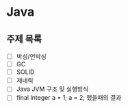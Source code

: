 # Java

## 주제 목록

- [ ] 박싱/언박싱
- [ ] GC
- [ ] SOLID
- [ ] 제네릭
- [ ] Java JVM 구조 및 실행방식
- [ ] final Integer a = 1; a = 2; 했을때의 결과
